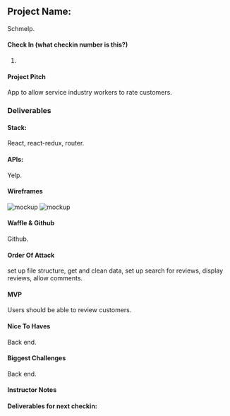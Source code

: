 ## Project Name:
Schmelp.

#### Check In (what checkin number is this?)
1.
#### Project Pitch
App to allow service industry workers to rate customers.

### Deliverables

#### Stack:
React, react-redux, router.

#### APIs:
Yelp.

#### Wireframes
![mockup]('./NewMockup2.png')
![mockup]()

#### Waffle & Github
Github.

#### Order Of Attack
set up file structure, get and clean data, set up search for reviews, display reviews, allow comments.

#### MVP
Users should be able to review customers.

#### Nice To Haves
Back end.

#### Biggest Challenges
Back end.

#### Instructor Notes

#### Deliverables for next checkin:
